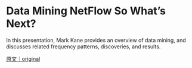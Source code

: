
# Data Mining NetFlow So What’s Next?

In this presentation, Mark Kane provides an overview of data mining, and discusses related frequency patterns, discoveries, and results.

[原文｜original](https://insights.sei.cmu.edu/library/data-mining-netflow-so-whats-next/)
        